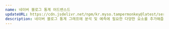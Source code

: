```yaml
---
name: 네이버 블로그 통계 어드밴스드
updateURL: https://cdn.jsdelivr.net/npm/kr.myso.tampermonkey@latest/service/com.naver.blog-analytics.advanced.user.js
description: 네이버 블로그 통계 그래프에 분석 및 예측에 필요한 다양한 요소를 추가해줍니다.
---
```

